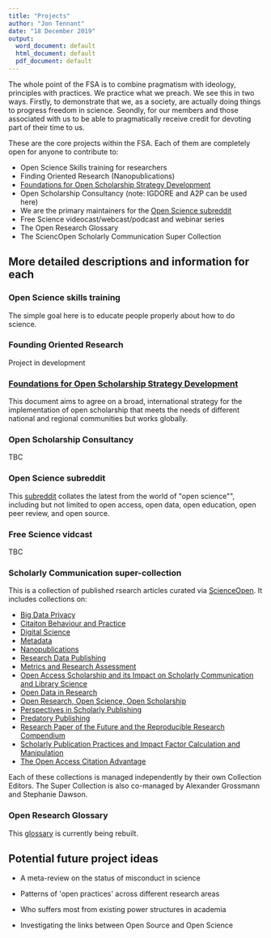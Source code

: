 ```yaml
---
title: "Projects"
author: "Jon Tennant"
date: "18 December 2019"
output:
  word_document: default
  html_document: default
  pdf_document: default
---
```


The whole point of the FSA is to combine pragmatism with ideology, principles with practices. We practice what we preach. We see this in two ways. Firstly, to demonstrate that we, as a society, are actually doing things to progress freedom in science. Seondly, for our members and those associated with us to be able to pragmatically receive credit for devoting part of their time to us.

These are the core projects within the FSA. Each of them are completely open for anyone to contribute to:

* Open Science Skills training for researchers
*	Finding Oriented Research (Nanopublications)
*	[Foundations for Open Scholarship Strategy Development](https://open-scholarship-strategy.github.io/site/)
* Open Scholarship Consultancy (note: IGDORE and A2P can be used here)
* We are the primary maintainers for the [Open Science subreddit](https://www.reddit.com/r/Open_Science/)
* Free Science videocast/webcast/podcast and webinar series
* The Open Research Glossary
* The SciencOpen Scholarly Communication Super Collection

## More detailed descriptions and information for each

### Open Science skills training

The simple goal here is to educate people properly about how to do science.

### Founding Oriented Research

Project in development

### [Foundations for Open Scholarship Strategy Development](https://open-scholarship-strategy.github.io/site/)

This document aims to agree on a broad, international strategy for the implementation of open scholarship that meets the needs of different national and regional communities but works globally.

### Open Scholarship Consultancy

TBC

### Open Science subreddit

This [subreddit](https://www.reddit.com/r/Open_Science/) collates the latest from the world of "open science"", including but not limited to open access, open data, open education, open peer review, and open source.

### Free Science vidcast

TBC


### Scholarly Communication super-collection

This is a collection of published rsearch articles curated via [ScienceOpen](https://www.scienceopen.com/collection/69988c7e-1855-4007-ba94-caa4c4638b1f). It includes collections on:

* [Big Data Privacy](https://www.scienceopen.com/collection/bigdataprivacy)
* [Citaiton Behaviour and Practice](https://www.scienceopen.com/collection/citation_behaviour)
* [Digital Science](https://www.scienceopen.com/collection/digital-science)
* [Metadata](https://www.scienceopen.com/collection/Metadata)
* [Nanopublications](https://www.scienceopen.com/collection/Nanopublications)
* [Research Data Publishing](https://www.scienceopen.com/collection/ResearchDataPublishing)
* [Metrics and Research Assessment](https://www.scienceopen.com/collection/metrics)
* [Open Access Scholarship and its Impact on Scholarly Communication and Library Science](https://www.scienceopen.com/collection/oaandlibraryscience)
* [Open Data in Research](https://www.scienceopen.com/collection/Opendata)
* [Open Research, Open Science, Open Scholarship](https://www.scienceopen.com/collection/openresearch)
* [Perspectives in Scholarly Publishing](https://www.scienceopen.com/collection/Science20)
* [Predatory Publishing](https://www.scienceopen.com/collection/predatory-publishing)
* [Research Paper of the Future and the Reproducible Research Compendium](https://www.scienceopen.com/collection/futurepaper)
* [Scholarly Publication Practices and Impact Factor Calculation and Manipulation](https://www.scienceopen.com/collection/impactfactor)
* [The Open Access Citation Advantage](https://www.scienceopen.com/collection/OA_cite)

Each of these collections is managed independently by their own Collection Editors. The Super Collection is also co-managed by Alexander Grossmann and Stephanie Dawson.

### Open Research Glossary

This [glossary](https://github.com/Protohedgehog/open-research-glossary/) is currently being rebuilt.


## Potential future project ideas

* A meta-review on the status of misconduct in science

* Patterns of 'open practices' across different research areas

* Who suffers most from existing power structures in academia

* Investigating the links between Open Source and Open Science